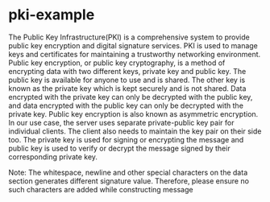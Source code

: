 # pki-example

The Public Key Infrastructure(PKI) is a comprehensive system to provide public key
encryption and digital signature services. PKI is used to manage keys and certificates for
maintaining a trustworthy networking environment. Public key encryption, or public key
cryptography, is a method of encrypting data with two different keys, private key and public
key. The public key is available for anyone to use and is shared. The other key is known
as the private key which is kept securely and is not shared. Data encrypted with the private
key can only be decrypted with the public key, and data encrypted with the public key can
only be decrypted with the private key. Public key encryption is also known as asymmetric
encryption. In our use case, the server uses separate private-public key pair for individual
clients. The client also needs to maintain the key pair on their side too. The private key is
used for signing or encrypting the message and public key is used to verify or decrypt the
message signed by their corresponding private key.

Note: The whitespace, newline and other special characters on the data section generates
different signature value. Therefore, please ensure no such characters are added while
constructing message
